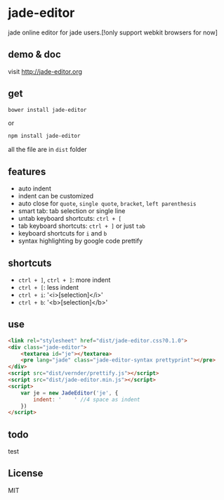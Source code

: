 # jade-editor
jade online editor for jade users.[!only support webkit browsers for now]

## demo & doc
visit <a href='http://jade-editor.org'>http://jade-editor.org</a>

## get
```bash
bower install jade-editor
```

or

```bash
npm install jade-editor
```

all the file are in <code>dist</code> folder

## features
- auto indent
- indent can be customized
- auto close for <code>quote</code>, <code>single quote</code>, <code>bracket</code>, <code>left parenthesis</code>
- smart tab: tab selection or single line
- untab keyboard shortcuts: <code>ctrl + [</code>
- tab keyboard shortcuts: <code>ctrl + ]</code> or just <code>tab</code>
- keyboard shortcuts for <code>i</code> and <code>b</code>
- syntax highlighting by google code prettify

## shortcuts
- <code>ctrl + ]</code>, <code>ctrl + ]</code>: more indent
- <code>ctrl + [</code>: less indent
- <code>ctrl + i</code>: '&lt;i>[selection]&lt;/i>'
- <code>ctrl + b</code>: '&lt;b>[selection]&lt;/b>'

## use
```html
<link rel="stylesheet" href="dist/jade-editor.css?0.1.0">
<div class="jade-editor">
    <textarea id="je"></textarea>
    <pre lang="jade" class="jade-editor-syntax prettyprint"></pre>
</div>
<script src="dist/vernder/prettify.js"></script>
<script src="dist/jade-editor.min.js"></script>
<script>
    var je = new JadeEditor('je', {
        indent: '    ' //4 space as indent
    })
</script>
```

## todo
test

## License
MIT